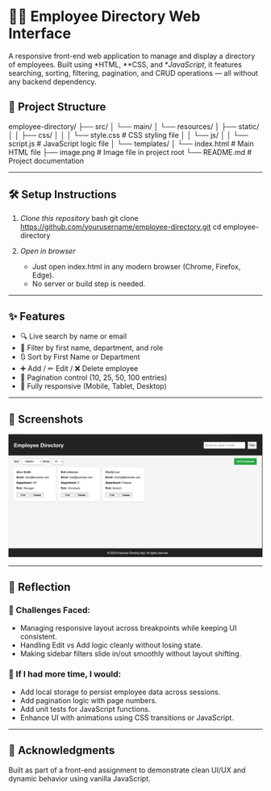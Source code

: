 # 🧑‍💼 Employee Directory Web Interface

A responsive front-end web application to manage and display a directory of employees. Built using *HTML, **CSS, and **JavaScript*, it features searching, sorting, filtering, pagination, and CRUD operations — all without any backend dependency.


## 📁 Project Structure


employee-directory/
├── src/
│   └── main/
│       └── resources/
│           ├── static/
│           │   ├── css/
│           │   │   └── style.css         # CSS styling file
│           │   └── js/
│           │       └── script.js         # JavaScript logic file
│           └── templates/
│               └── index.html            # Main HTML file
├── image.png                              # Image file in project root
└── README.md                              # Project documentation



---

## 🛠 Setup Instructions

1. *Clone this repository*
   bash
   git clone https://github.com/yourusername/employee-directory.git
   cd employee-directory
   

2. *Open in browser*
   - Just open index.html in any modern browser (Chrome, Firefox, Edge).
   - No server or build step is needed.

---

## ✨ Features

- 🔍 Live search by name or email
- 🧩 Filter by first name, department, and role
- 🔃 Sort by First Name or Department
- ➕ Add / ✏ Edit / ❌ Delete employee
- 🧾 Pagination control (10, 25, 50, 100 entries)
- 📱 Fully responsive (Mobile, Tablet, Desktop)

---

## 📸 Screenshots

![alt text](image.png)

---

## 💭 Reflection

### 🔧 Challenges Faced:
- Managing responsive layout across breakpoints while keeping UI consistent.
- Handling Edit vs Add logic cleanly without losing state.
- Making sidebar filters slide in/out smoothly without layout shifting.

### 🌟 If I had more time, I would:
- Add local storage to persist employee data across sessions.
- Add pagination logic with page numbers.
- Add unit tests for JavaScript functions.
- Enhance UI with animations using CSS transitions or JavaScript.

---

## 🙌 Acknowledgments

Built as part of a front-end assignment to demonstrate clean UI/UX and dynamic behavior using vanilla JavaScript.
